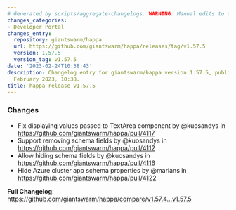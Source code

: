 ```yaml
---
# Generated by scripts/aggregate-changelogs. WARNING: Manual edits to this files will be overwritten.
changes_categories:
- Developer Portal
changes_entry:
  repository: giantswarm/happa
  url: https://github.com/giantswarm/happa/releases/tag/v1.57.5
  version: 1.57.5
  version_tag: v1.57.5
date: '2023-02-24T10:38:43'
description: Changelog entry for giantswarm/happa version 1.57.5, published on 24
  February 2023, 10:38.
title: happa release v1.57.5
---
```


<!-- Release notes generated using configuration in .github/release.yml at main -->

### Changes
* Fix displaying values passed to TextArea component by @kuosandys in https://github.com/giantswarm/happa/pull/4117
* Support removing schema fields by @kuosandys in https://github.com/giantswarm/happa/pull/4112
* Allow hiding schema fields by @kuosandys in https://github.com/giantswarm/happa/pull/4116
* Hide Azure cluster app schema properties by @marians in https://github.com/giantswarm/happa/pull/4122


**Full Changelog**: https://github.com/giantswarm/happa/compare/v1.57.4...v1.57.5
